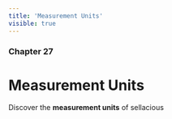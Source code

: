 ```yaml
---
title: 'Measurement Units'
visible: true
---
```


### Chapter 27

# Measurement Units

Discover the **measurement units** of sellacious 
